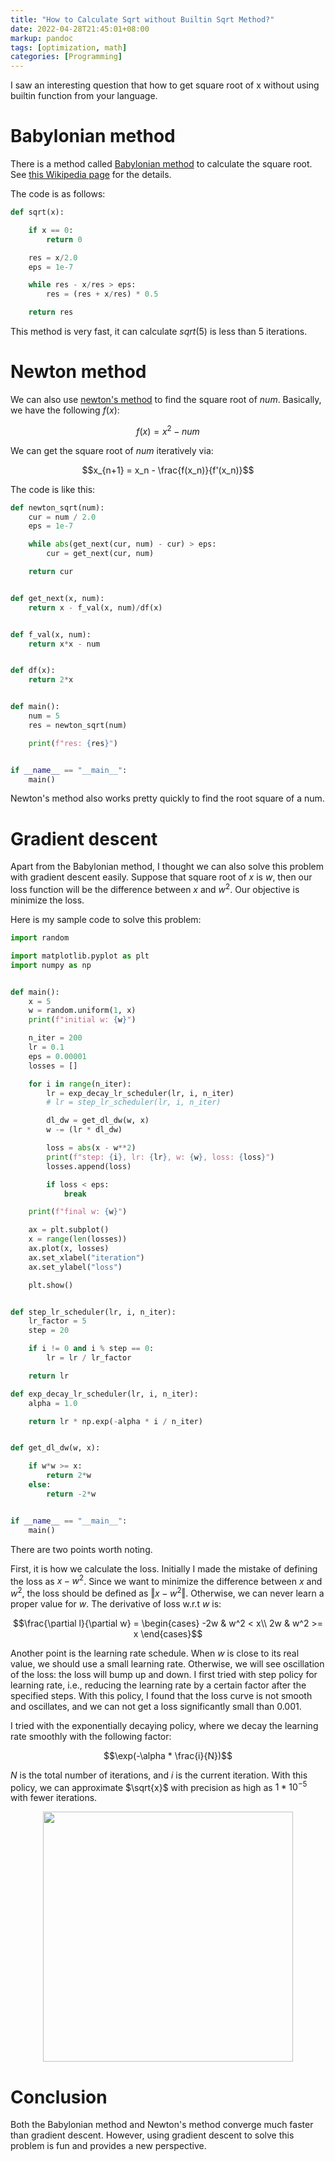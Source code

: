 ```yaml
---
title: "How to Calculate Sqrt without Builtin Sqrt Method?"
date: 2022-04-28T21:45:01+08:00
markup: pandoc
tags: [optimization, math]
categories: [Programming]
---
```


I saw an interesting question that how to get square root of x without using builtin function from your language.

<!--more-->

# Babylonian method

There is a method called [Babylonian method](https://stackoverflow.com/a/40528142/6064933) to calculate the square root.
See [this Wikipedia page](https://en.wikipedia.org/wiki/Methods_of_computing_square_roots#Babylonian_method) for the details.

The code is as follows:

```python
def sqrt(x):

    if x == 0:
        return 0

    res = x/2.0
    eps = 1e-7

    while res - x/res > eps:
        res = (res + x/res) * 0.5

    return res
```

This method is very fast, it can calculate $sqrt(5)$ is less than 5 iterations.

# Newton method

We can also use [newton's method](https://en.wikipedia.org/wiki/Newton%27s_method) to find the square root of $num$.
Basically, we have the following $f(x)$:

$$f(x) = x^2 - num$$

We can get the square root of $num$ iteratively via:

$$x_{n+1} = x_n - \frac{f(x_n)}{f'(x_n)}$$

The code is like this:

```python
def newton_sqrt(num):
    cur = num / 2.0
    eps = 1e-7

    while abs(get_next(cur, num) - cur) > eps:
        cur = get_next(cur, num)

    return cur


def get_next(x, num):
    return x - f_val(x, num)/df(x)


def f_val(x, num):
    return x*x - num


def df(x):
    return 2*x


def main():
    num = 5
    res = newton_sqrt(num)

    print(f"res: {res}")


if __name__ == "__main__":
    main()
```

Newton's method also works pretty quickly to find the root square of a num.

# Gradient descent

Apart from the Babylonian method, I thought we can also solve this problem with gradient descent easily.
Suppose that square root of $x$ is $w$, then our loss function will be the difference between $x$ and $w^2$.
Our objective is minimize the loss.

Here is my sample code to solve this problem:

```python
import random

import matplotlib.pyplot as plt
import numpy as np


def main():
    x = 5
    w = random.uniform(1, x)
    print(f"initial w: {w}")

    n_iter = 200
    lr = 0.1
    eps = 0.00001
    losses = []

    for i in range(n_iter):
        lr = exp_decay_lr_scheduler(lr, i, n_iter)
        # lr = step_lr_scheduler(lr, i, n_iter)

        dl_dw = get_dl_dw(w, x)
        w -= (lr * dl_dw)

        loss = abs(x - w**2)
        print(f"step: {i}, lr: {lr}, w: {w}, loss: {loss}")
        losses.append(loss)

        if loss < eps:
            break

    print(f"final w: {w}")

    ax = plt.subplot()
    x = range(len(losses))
    ax.plot(x, losses)
    ax.set_xlabel("iteration")
    ax.set_ylabel("loss")

    plt.show()


def step_lr_scheduler(lr, i, n_iter):
    lr_factor = 5
    step = 20

    if i != 0 and i % step == 0:
        lr = lr / lr_factor

    return lr

def exp_decay_lr_scheduler(lr, i, n_iter):
    alpha = 1.0

    return lr * np.exp(-alpha * i / n_iter)


def get_dl_dw(w, x):

    if w*w >= x:
        return 2*w
    else:
        return -2*w


if __name__ == "__main__":
    main()
```

There are two points worth noting.

First, it is how we calculate the loss. Initially I made the mistake of defining the loss as $x - w^2$.
Since we want to minimize the difference between $x$ and $w^2$, the loss should be defined as $\Vert x - w^2 \Vert$.
Otherwise, we can never learn a proper value for $w$. The derivative of loss w.r.t $w$ is:

$$\frac{\partial l}{\partial w} =
\begin{cases}
      -2w & w^2 < x\\
      2w &  w^2 >= x
\end{cases}$$

Another point is the learning rate schedule.
When $w$ is close to its real value, we should use a small learning rate.
Otherwise, we will see oscillation of the loss: the loss will bump up and down.
I first tried with step policy for learning rate, i.e., reducing the learning rate by a certain factor after the specified steps.
With this policy, I found that the loss curve is not smooth and oscillates, and we can not get a loss significantly small than 0.001.

I tried with the exponentially decaying policy, where we decay the learning rate smoothly with the following factor:

$$\exp(-\alpha * \frac{i}{N})$$

$N$ is the total number of iterations, and $i$ is the current iteration.
With this policy, we can approximate $\sqrt{x}$ with precision as high as $1*10^{-5}$ with fewer iterations.

<p align="center">
<img src="https://blog-resource-1257868508.file.myqcloud.com/202204282237723.jpg" width="400">
</p>

# Conclusion

Both the Babylonian method and Newton's method converge much faster than gradient descent.
However, using gradient descent to solve this problem is fun and provides a new perspective.
